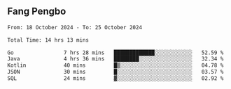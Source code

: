 ## Fang Pengbo

<!--START_SECTION:waka-->

```txt
From: 18 October 2024 - To: 25 October 2024

Total Time: 14 hrs 13 mins

Go                7 hrs 28 mins   █████████████░░░░░░░░░░░░   52.59 %
Java              4 hrs 36 mins   ████████░░░░░░░░░░░░░░░░░   32.34 %
Kotlin            40 mins         █▒░░░░░░░░░░░░░░░░░░░░░░░   04.78 %
JSON              30 mins         █░░░░░░░░░░░░░░░░░░░░░░░░   03.57 %
SQL               24 mins         ▓░░░░░░░░░░░░░░░░░░░░░░░░   02.92 %
```

<!--END_SECTION:waka-->